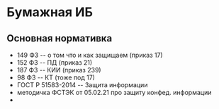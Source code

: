 # Бумажная ИБ

## Основная нормативка
- 149 ФЗ -- о том что и как защищаем (приказ 17)
- 152 ФЗ -- ПД (приказ 21)
- 187 ФЗ -- КИИ (приказ 239)
- 98 ФЗ -- КТ (тоже под 17)
- ГОСТ Р 51583-2014 -- Защита информации
- методичка ФСТЭК от 05.02.21 про защиту конфед. информации
- 